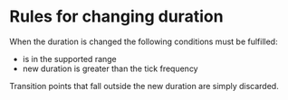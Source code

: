 # Rules for changing duration

When the duration is changed the following conditions must be fulfilled:

- is in the supported range
- new duration is greater than the tick frequency

Transition points that fall outside the new duration are simply discarded.
